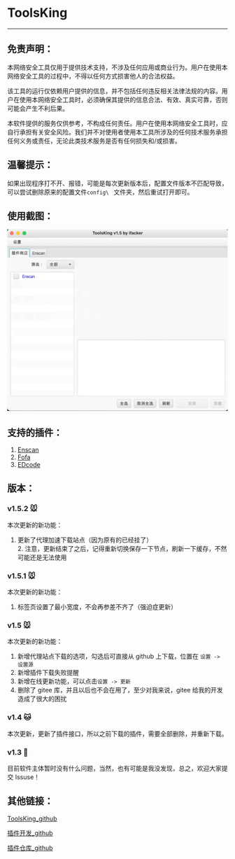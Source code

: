 # ToolsKing
---  
## 免责声明：
本网络安全工具仅用于提供技术支持，不涉及任何应用或商业行为。用户在使用本网络安全工具的过程中，不得以任何方式损害他人的合法权益。

该工具的运行仅依赖用户提供的信息，并不包括任何违反相关法律法规的内容。用户在使用本网络安全工具时，必须确保其提供的信息合法、有效、真实可靠，否则可能会产生不利后果。

本软件提供的服务仅供参考，不构成任何责任。用户在使用本网络安全工具时，应自行承担有关安全风险。我们并不对使用者使用本工具所涉及的任何技术服务承担任何义务或责任，无论此类技术服务是否有任何损失和/或损害。

## 温馨提示：
如果出现程序打不开、报错，可能是每次更新版本后，配置文件版本不匹配导致，可以尝试删除原来的配置文件`config\ ` 文件夹，然后重试打开即可。

## 使用截图：
<img src="img/1.gif">

## 支持的插件：
1. [Enscan](https://github.com/ifacker/Enscan_jar)
2. [Fofa](https://github.com/ifacker/Fofa_jar)
3. [EDcode](https://github.com/ifacker/EDcode_jar)

## 版本：

### v1.5.2 🐭 
本次更新的新功能：
1. 更新了代理加速下载站点（因为原有的已经挂了）  
   2. 注意，更新结束了之后，记得重新切换保存一下节点，刷新一下缓存，不然可能还是无法使用  

### v1.5.1 🐭  
本次更新的新功能：  
1. 标签页设置了最小宽度，不会再参差不齐了（强迫症更新）

### v1.5 🐭   
本次更新的新功能：
1. 新增代理站点下载的选项，勾选后可直接从 github 上下载，位置在 `设置 -> 设置源`
2. 新增插件下载失败提醒
3. 新增在线更新功能，可以点击`设置 -> 更新`
4. 删除了 gitee 库，并且以后也不会在用了，至少对我来说，gitee 给我的开发造成了很大的困扰

### v1.4 🐱
本次更新，更新了插件接口，所以之前下载的插件，需要全部删除，并重新下载。

### v1.3 🐶 
目前软件主体暂时没有什么问题，当然，也有可能是我没发现，总之，欢迎大家提交 Issuse！

## 其他链接：
[ToolsKing_github](https://github.com/ifacker/ToolsKing)  

[插件开发_github](https://github.com/ifacker/ToolsKing_Plugin "欢迎大家一起前来开发")  

[插件仓库_github](https://github.com/ifacker/ToolsKingPluginLib "欢迎大家一起前来添加")  
